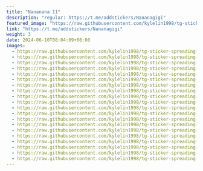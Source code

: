 ```yaml
---
title: "Nananana 11"
description: "regular: https://t.me/addstickers/Nananagigi"
featured_image: "https://raw.githubusercontent.com/kylelin1998/tg-sticker-spreading-worldwide-images/main/img/7619f1ba-4171-4a73-aa7a-39dc573f42da.jpg"
link: "https://t.me/addstickers/Nananagigi"
weight: 3
date: 2024-06-10T08:04:09+08:00
images:
  - https://raw.githubusercontent.com/kylelin1998/tg-sticker-spreading-worldwide-images/main/img/7619f1ba-4171-4a73-aa7a-39dc573f42da.jpg
  - https://raw.githubusercontent.com/kylelin1998/tg-sticker-spreading-worldwide-images/main/img/99ae8f70-4c31-43be-80e4-6d164bf781f8.jpg
  - https://raw.githubusercontent.com/kylelin1998/tg-sticker-spreading-worldwide-images/main/img/e5badfcd-d33d-43f5-a899-ef7d2ef290b7.jpg
  - https://raw.githubusercontent.com/kylelin1998/tg-sticker-spreading-worldwide-images/main/img/581f2ca0-04e4-4d02-b3f6-b14528b445f9.jpg
  - https://raw.githubusercontent.com/kylelin1998/tg-sticker-spreading-worldwide-images/main/img/7fa57c87-10fa-463a-b76e-8986efbf2eee.jpg
  - https://raw.githubusercontent.com/kylelin1998/tg-sticker-spreading-worldwide-images/main/img/5b069a9a-1cea-4038-a8d6-9daae81062b6.jpg
  - https://raw.githubusercontent.com/kylelin1998/tg-sticker-spreading-worldwide-images/main/img/605edf40-eec2-4e04-b593-696c75e86382.jpg
  - https://raw.githubusercontent.com/kylelin1998/tg-sticker-spreading-worldwide-images/main/img/bf0d31f6-d0c7-4144-b2a4-c0f2e7fc4aa9.jpg
  - https://raw.githubusercontent.com/kylelin1998/tg-sticker-spreading-worldwide-images/main/img/7fccc7bc-0ac5-4d68-9b7d-f33fdc250ed4.jpg
  - https://raw.githubusercontent.com/kylelin1998/tg-sticker-spreading-worldwide-images/main/img/cd7db4c5-1339-494b-bddb-83d4211e2107.jpg
  - https://raw.githubusercontent.com/kylelin1998/tg-sticker-spreading-worldwide-images/main/img/73ab10b2-02a4-48d3-ad3a-68b6be7c48f4.jpg
  - https://raw.githubusercontent.com/kylelin1998/tg-sticker-spreading-worldwide-images/main/img/6d7f83e1-4561-4992-87fd-56e786cb0f0f.jpg
  - https://raw.githubusercontent.com/kylelin1998/tg-sticker-spreading-worldwide-images/main/img/e426ca40-6725-40c2-bf81-a8e2311e1fdb.jpg
  - https://raw.githubusercontent.com/kylelin1998/tg-sticker-spreading-worldwide-images/main/img/9fc87336-fa55-4eed-b63e-022ff679f5a8.jpg
  - https://raw.githubusercontent.com/kylelin1998/tg-sticker-spreading-worldwide-images/main/img/8baa896a-25cc-4a84-b02e-50e51f10859d.jpg
  - https://raw.githubusercontent.com/kylelin1998/tg-sticker-spreading-worldwide-images/main/img/3678cc6b-b92f-4971-99cd-7115f629b1dc.jpg
  - https://raw.githubusercontent.com/kylelin1998/tg-sticker-spreading-worldwide-images/main/img/9759d0c2-23de-4263-8e8f-42e50908cec3.jpg
  - https://raw.githubusercontent.com/kylelin1998/tg-sticker-spreading-worldwide-images/main/img/1959f2f4-b225-4716-a99c-21f5d2e0f11e.jpg
  - https://raw.githubusercontent.com/kylelin1998/tg-sticker-spreading-worldwide-images/main/img/53334905-fa0f-4d00-a57c-a249fd0b440f.jpg
  - https://raw.githubusercontent.com/kylelin1998/tg-sticker-spreading-worldwide-images/main/img/e95d2c93-bd9b-47c2-bfb4-e22ce5af98ec.jpg
---
```

